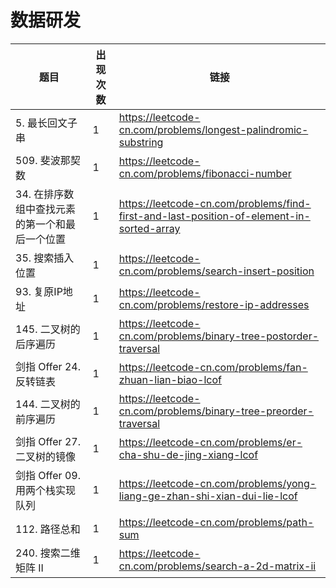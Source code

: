 # 数据研发

|题目|出现次数|链接|
|-|-|-|
|5. 最长回文子串|1|https://leetcode-cn.com/problems/longest-palindromic-substring|
|509. 斐波那契数|1|https://leetcode-cn.com/problems/fibonacci-number|
|34. 在排序数组中查找元素的第一个和最后一个位置|1|https://leetcode-cn.com/problems/find-first-and-last-position-of-element-in-sorted-array|
|35. 搜索插入位置|1|https://leetcode-cn.com/problems/search-insert-position|
|93. 复原IP地址|1|https://leetcode-cn.com/problems/restore-ip-addresses|
|145. 二叉树的后序遍历|1|https://leetcode-cn.com/problems/binary-tree-postorder-traversal|
|剑指 Offer 24. 反转链表|1|https://leetcode-cn.com/problems/fan-zhuan-lian-biao-lcof|
|144. 二叉树的前序遍历|1|https://leetcode-cn.com/problems/binary-tree-preorder-traversal|
|剑指 Offer 27. 二叉树的镜像|1|https://leetcode-cn.com/problems/er-cha-shu-de-jing-xiang-lcof|
|剑指 Offer 09. 用两个栈实现队列|1|https://leetcode-cn.com/problems/yong-liang-ge-zhan-shi-xian-dui-lie-lcof|
|112. 路径总和|1|https://leetcode-cn.com/problems/path-sum|
|240. 搜索二维矩阵 II|1|https://leetcode-cn.com/problems/search-a-2d-matrix-ii|